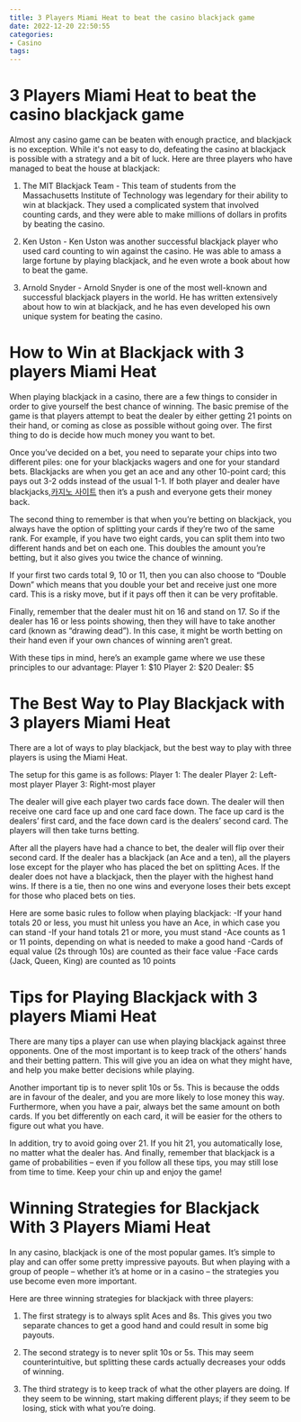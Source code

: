 ```yaml
---
title: 3 Players Miami Heat to beat the casino blackjack game 
date: 2022-12-20 22:50:55
categories:
- Casino
tags:
---
```



#  3 Players Miami Heat to beat the casino blackjack game 

Almost any casino game can be beaten with enough practice, and blackjack is no exception. While it's not easy to do, defeating the casino at blackjack is possible with a strategy and a bit of luck. Here are three players who have managed to beat the house at blackjack:

1. The MIT Blackjack Team - This team of students from the Massachusetts Institute of Technology was legendary for their ability to win at blackjack. They used a complicated system that involved counting cards, and they were able to make millions of dollars in profits by beating the casino.

2. Ken Uston - Ken Uston was another successful blackjack player who used card counting to win against the casino. He was able to amass a large fortune by playing blackjack, and he even wrote a book about how to beat the game.

3. Arnold Snyder - Arnold Snyder is one of the most well-known and successful blackjack players in the world. He has written extensively about how to win at blackjack, and he has even developed his own unique system for beating the casino.

#  How to Win at Blackjack with 3 players Miami Heat 

When playing blackjack in a casino, there are a few things to consider in order to give yourself the best chance of winning. The basic premise of the game is that players attempt to beat the dealer by either getting 21 points on their hand, or coming as close as possible without going over. The first thing to do is decide how much money you want to bet. 

Once you’ve decided on a bet, you need to separate your chips into two different piles: one for your blackjacks wagers and one for your standard bets. Blackjacks are when you get an ace and any other 10-point card; this pays out 3-2 odds instead of the usual 1-1. If both player and dealer have blackjacks,[카지노 사이트](https://choegocasino.com/) then it’s a push and everyone gets their money back. 

The second thing to remember is that when you’re betting on blackjack, you always have the option of splitting your cards if they’re two of the same rank. For example, if you have two eight cards, you can split them into two different hands and bet on each one. This doubles the amount you’re betting, but it also gives you twice the chance of winning. 

If your first two cards total 9, 10 or 11, then you can also choose to “Double Down” which means that you double your bet and receive just one more card. This is a risky move, but if it pays off then it can be very profitable. 

Finally, remember that the dealer must hit on 16 and stand on 17. So if the dealer has 16 or less points showing, then they will have to take another card (known as “drawing dead”). In this case, it might be worth betting on their hand even if your own chances of winning aren’t great. 

With these tips in mind, here’s an example game where we use these principles to our advantage: 
Player 1: $10 
Player 2: $20 
Dealer: $5 





















#  The Best Way to Play Blackjack with 3 players Miami Heat 

There are a lot of ways to play blackjack, but the best way to play with three players is using the Miami Heat.

The setup for this game is as follows: 
Player 1: The dealer 
Player 2: Left-most player 
Player 3: Right-most player

The dealer will give each player two cards face down. The dealer will then receive one card face up and one card face down. The face up card is the dealers’ first card, and the face down card is the dealers’ second card. The players will then take turns betting. 

After all the players have had a chance to bet, the dealer will flip over their second card. If the dealer has a blackjack (an Ace and a ten), all the players lose except for the player who has placed the bet on splitting Aces. If the dealer does not have a blackjack, then the player with the highest hand wins. If there is a tie, then no one wins and everyone loses their bets except for those who placed bets on ties. 

Here are some basic rules to follow when playing blackjack: 
-If your hand totals 20 or less, you must hit unless you have an Ace, in which case you can stand 
-If your hand totals 21 or more, you must stand 
-Ace counts as 1 or 11 points, depending on what is needed to make a good hand 
-Cards of equal value (2s through 10s) are counted as their face value 
-Face cards (Jack, Queen, King) are counted as 10 points

#  Tips for Playing Blackjack with 3 players Miami Heat 

There are many tips a player can use when playing blackjack against three opponents. One of the most important is to keep track of the others’ hands and their betting pattern. This will give you an idea on what they might have, and help you make better decisions while playing.

Another important tip is to never split 10s or 5s. This is because the odds are in favour of the dealer, and you are more likely to lose money this way. Furthermore, when you have a pair, always bet the same amount on both cards. If you bet differently on each card, it will be easier for the others to figure out what you have.

In addition, try to avoid going over 21. If you hit 21, you automatically lose, no matter what the dealer has. And finally, remember that blackjack is a game of probabilities – even if you follow all these tips, you may still lose from time to time. Keep your chin up and enjoy the game!

#  Winning Strategies for Blackjack With 3 Players Miami Heat

In any casino, blackjack is one of the most popular games. It’s simple to play and can offer some pretty impressive payouts. But when playing with a group of people – whether it’s at home or in a casino – the strategies you use become even more important.

Here are three winning strategies for blackjack with three players:

1. The first strategy is to always split Aces and 8s. This gives you two separate chances to get a good hand and could result in some big payouts.

2. The second strategy is to never split 10s or 5s. This may seem counterintuitive, but splitting these cards actually decreases your odds of winning.

3. The third strategy is to keep track of what the other players are doing. If they seem to be winning, start making different plays; if they seem to be losing, stick with what you’re doing.